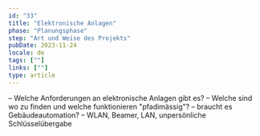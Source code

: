 ```yaml
---
id: "33"
title: "Elektronische Anlagen"
phase: "Planungsphase"
step: "Art und Weise des Projekts"
pubDate: 2023-11-24
locale: de
tags: [""]
links: [""]
type: article
---
```


– Welche Anforderungen an elektronische Anlagen gibt es? 
– Welche sind wo zu finden und welche funktionieren "pfadimässig"?
– braucht es Gebäudeautomation? 
– WLAN, Beamer, LAN, unpersönliche Schlüsselübergabe
